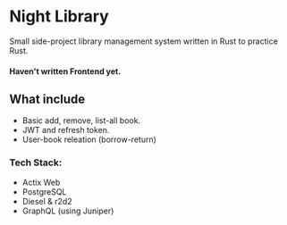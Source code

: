 # Night Library
Small side-project library management system written in Rust to practice Rust.

#### Haven't written Frontend yet.

## What include
* Basic add, remove, list-all book.
* JWT and refresh token.
* User-book releation (borrow-return)

### Tech Stack:
* Actix Web
* PostgreSQL
* Diesel & r2d2
* GraphQL (using Juniper)